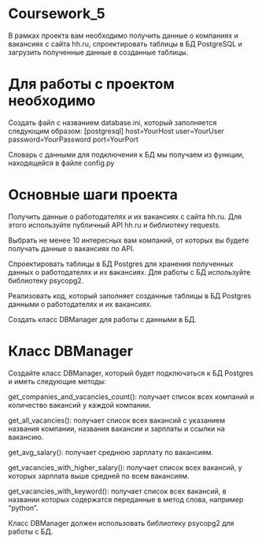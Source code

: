 # Coursework_5

В рамках проекта вам необходимо получить данные о компаниях и вакансиях с сайта hh.ru, спроектировать таблицы в БД PostgreSQL и загрузить полученные данные в созданные таблицы.

# Для работы с проектом необходимо

Создать файл с названием database.ini, который заполняется следующим образом: [postgresql] host=YourHost user=YourUser password=YourPassword port=YourPort

Словарь с данными для подключения к БД мы получаем из функции, находящейся в файле config.py

# Основные шаги проекта

Получить данные о работодателях и их вакансиях с сайта hh.ru. Для этого используйте публичный API hh.ru и библиотеку requests.

Выбрать не менее 10 интересных вам компаний, от которых вы будете получать данные о вакансиях по API.

Спроектировать таблицы в БД Postgres для хранения полученных данных о работодателях и их вакансиях. Для работы с БД используйте библиотеку psycopg2.

Реализовать код, который заполняет созданные таблицы в БД Postgres данными о работодателях и их вакансиях.

Создать класс DBManager для работы с данными в БД.

# Класс DBManager

Создайте класс DBManager, который будет подключаться к БД Postgres и иметь следующие методы:

get_companies_and_vacancies_count(): получает список всех компаний и количество вакансий у каждой компании.

get_all_vacancies(): получает список всех вакансий с указанием названия компании, названия вакансии и зарплаты и ссылки на вакансию.

get_avg_salary(): получает среднюю зарплату по вакансиям.

get_vacancies_with_higher_salary(): получает список всех вакансий, у которых зарплата выше средней по всем вакансиям.

get_vacancies_with_keyword(): получает список всех вакансий, в названии которых содержатся переданные в метод слова, например “python”.

Класс DBManager должен использовать библиотеку psycopg2 для работы с БД.
